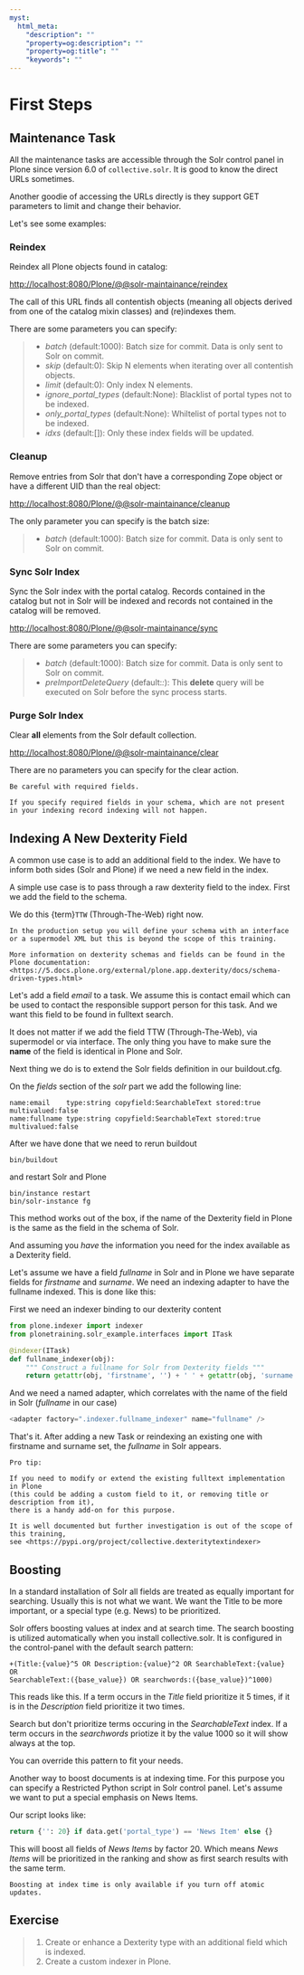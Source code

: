 ```yaml
---
myst:
  html_meta:
    "description": ""
    "property=og:description": ""
    "property=og:title": ""
    "keywords": ""
---
```


# First Steps

## Maintenance Task

All the maintenance tasks are accessible through the Solr control panel in Plone since version 6.0 of `collective.solr`.
It is good to know the direct URLs sometimes.

Another goodie of accessing the URLs directly is they support GET parameters to limit and change their behavior.

Let's see some examples:

### Reindex

Reindex all Plone objects found in catalog:

<http://localhost:8080/Plone/@@solr-maintainance/reindex>

The call of this URL finds all contentish objects
(meaning all objects derived from one of the catalog mixin classes)
and (re)indexes them.

There are some parameters you can specify:

> - *batch* (default:1000): Batch size for commit. Data is only sent to Solr on commit.
> - *skip* (default:0): Skip N elements when iterating over all contentish objects.
> - *limit* (default:0): Only index N elements.
> - *ignore_portal_types* (default:None): Blacklist of portal types not to be indexed.
> - *only_portal_types* (default:None): Whiltelist of portal types not to be indexed.
> - *idxs* (default:\[\]): Only these index fields will be updated.

### Cleanup

Remove entries from Solr that don't have a corresponding Zope object or have a different UID than the real object:

<http://localhost:8080/Plone/@@solr-maintainance/cleanup>

The only parameter you can specify is the batch size:

> - *batch* (default:1000): Batch size for commit. Data is only sent to Solr on commit.

### Sync Solr Index

Sync the Solr index with the portal catalog.
Records contained in the catalog but not in Solr will be indexed and records not contained in the catalog will be removed.

<http://localhost:8080/Plone/@@solr-maintainance/sync>

There are some parameters you can specify:

> - *batch* (default:1000): Batch size for commit. Data is only sent to Solr on commit.
> - *preImportDeleteQuery* (default:*:*): This **delete** query will be executed on Solr before the sync process starts.

### Purge Solr Index

Clear **all** elements from the Solr default collection.

<http://localhost:8080/Plone/@@solr-maintainance/clear>

There are no parameters you can specify for the clear action.

```{note}
Be careful with required fields.

If you specify required fields in your schema, which are not present in your indexing record indexing will not happen.
```

## Indexing A New Dexterity Field

A common use case is to add an additional field to the index.
We have to inform both sides (Solr and Plone) if we need a new field in the index.

A simple use case is to pass through a raw dexterity field to the index.
First we add the field to the schema.

We do this {term}`TTW` (Through-The-Web) right now.

```{note}
In the production setup you will define your schema with an interface or a supermodel XML but this is beyond the scope of this training.

More information on dexterity schemas and fields can be found in the Plone documentation:
<https://5.docs.plone.org/external/plone.app.dexterity/docs/schema-driven-types.html>
```

Let's add a field *email* to a task.
We assume this is contact email which can be used to contact the responsible support person for this task.
And we want this field to be found in fulltext search.

It does not matter if we add the field TTW (Through-The-Web), via supermodel or via interface.
The only thing you have to make sure the **name** of the field is identical in Plone and Solr.

Next thing we do is to extend the Solr fields definition in our buildout.cfg.

On the *fields* section of the *solr* part we add the following line:

```
name:email    type:string copyfield:SearchableText stored:true multivalued:false
name:fullname type:string copyfield:SearchableText stored:true multivalued:false
```

After we have done that we need to rerun buildout

```shell
bin/buildout
```

and restart Solr and Plone

```shell
bin/instance restart
bin/solr-instance fg
```

This method works out of the box,
if the name of the Dexterity field in Plone is the same as the field in the schema of Solr.

And assuming you *have* the information you need for the index available as a Dexterity field.

Let's assume we have a field *fullname* in Solr and in Plone we have separate fields for *firstname* and *surname*.
We need an indexing adapter to have the fullname indexed.
This is done like this:

First we need an indexer binding to our dexterity content

```python
from plone.indexer import indexer
from plonetraining.solr_example.interfaces import ITask

@indexer(ITask)
def fullname_indexer(obj):
    """ Construct a fullname for Solr from Dexterity fields """
    return getattr(obj, 'firstname', '') + ' ' + getattr(obj, 'surname', '')
```

And we need a named adapter, which correlates with the name of the field in Solr (*fullname* in our case)

```python
<adapter factory=".indexer.fullname_indexer" name="fullname" />
```

That's it.
After adding a new Task or reindexing an existing one with firstname and surname set,
the *fullname* in Solr appears.

```{note}
Pro tip:

If you need to modify or extend the existing fulltext implementation in Plone
(this could be adding a custom field to it, or removing title or description from it),
there is a handy add-on for this purpose.

It is well documented but further investigation is out of the scope of this training,
see <https://pypi.org/project/collective.dexteritytextindexer>
```

## Boosting

In a standard installation of Solr all fields are treated as equally important for searching.
Usually this is not what we want.
We want the Title to be more important, or a special type (e.g. News) to be prioritized.

Solr offers boosting values at index and at search time.
The search boosting is utilized automatically when you install collective.solr.
It is configured in the control-panel with the default search pattern:

```
+(Title:{value}^5 OR Description:{value}^2 OR SearchableText:{value} OR
SearchableText:({base_value}) OR searchwords:({base_value})^1000)
```

This reads like this.
If a term occurs in the *Title* field prioritize it 5 times,
if it is in the *Description* field prioritize it two times.

Search but don't prioritize terms occuring in the *SearchableText* index.
If a term occurs in the *searchwords* priotize it by the value 1000 so it will show always at the top.

You can override this pattern to fit your needs.

Another way to boost documents is at indexing time.
For this purpose you can specify a Restricted Python script in Solr control panel.
Let's assume we want to put a special emphasis on News Items.

Our script looks like:

```python
return {'': 20} if data.get('portal_type') == 'News Item' else {}
```

This will boost all fields of *News Items* by factor 20.
Which means *News Items* will be prioritized in the ranking and show as first search results with the same term.

```{note}
Boosting at index time is only available if you turn off atomic updates.
```

## Exercise

> 1. Create or enhance a Dexterity type with an additional field which is indexed.
> 2. Create a custom indexer in Plone.
